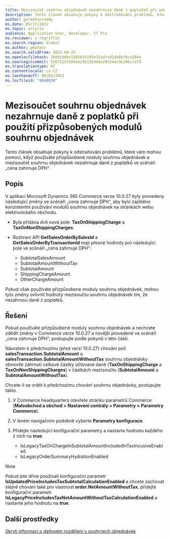 ```yaml
---
title: Mezisoučet souhrnu objednávek nezahrnuje daně z poplatků při použití přizpůsobených modulů souhrnu objednávek
description: Tento článek obsahuje pokyny k odstraňování problémů, které vám mohou pomoci, když používáte přizpůsobené moduly souhrnu objednávek a mezisoučet souhrnu objednávek nezahrnuje daně z poplatků ve scénáři „cena zahrnuje DPH“.
author: gvrmohanreddy
ms.date: 05/17/2022
ms.topic: article
audience: Application User, Developer, IT Pro
ms.reviewer: v-chgriffin
ms.search.region: Global
ms.author: gmohanv
ms.search.validFrom: 2022-04-22
ms.openlocfilehash: 260dcb6bc1585615195e32adfcd1da6bfbca294e
ms.sourcegitcommit: 52b7225350daa29b1263d8e29c54ac9e20bcca70
ms.translationtype: HT
ms.contentlocale: cs-CZ
ms.lasthandoff: 06/03/2022
ms.locfileid: "8848830"
---
```

# <a name="order-summary-subtotal-doesnt-include-taxes-on-charges-when-using-customized-order-summary-modules"></a>Mezisoučet souhrnu objednávek nezahrnuje daně z poplatků při použití přizpůsobených modulů souhrnu objednávek

Tento článek obsahuje pokyny k odstraňování problémů, které vám mohou pomoci, když používáte přizpůsobené moduly souhrnu objednávek a mezisoučet souhrnu objednávek nezahrnuje daně z poplatků ve scénáři „cena zahrnuje DPH“.

## <a name="description"></a>Popis

V aplikaci Microsoft Dynamics 365 Commerce verze 10.0.27 byly provedeny následující změny ve scénáři „cena zahrnuje DPH“, aby bylo zajištěno konzistentní používání modulů souhrnu objednávek na stránkách webu elektronického obchodu.

- Byla přidána dvě nová pole: **TaxOnShippingCharge** a **TaxOnNonShippingCharges**.
- Rozhraní API **GetSalesOrderBySalesId** a **GetSalesOrderByTransactionId** mají přesné hodnoty pro následující pole ve scénáři „cena zahrnuje DPH“:

    - SubtotalSalesAmount
    - SubtotalAmountWithoutTax
    - SubtotalAmount
    - ShippingChargeAmount
    - OtherChargeAmount

Pokud však používáte přizpůsobené moduly souhrnu objednávek, mohou tyto změny ovlivnit hodnoty mezisoučtu souhrnu objednávek tím, že nezahrnou daně z poplatků.

## <a name="resolution"></a>Řešení

Pokud používáte přizpůsobené moduly souhrnu objednávek a nechcete zdědit změny v Commerce verze 10.0.27 a novější provedené ve scénáři „cena zahrnuje DPH“, postupujte podle pokynů v této části.

Návratem k předchozímu (před verzí 10.0.27) chování polí **salesTransaction.SubtotalAmount** a **salesTransaction.SubtotalAmountWithoutTax** souhrnu objednávky obnovíte zahrnutí celkové částky účtované daně (**TaxOnShippingCharge** a **TaxOnNonShippingCharges**) v částkách mezisoučtu (**SubtotalAmount** a **SubtotalAmountWithoutTax**).

Chcete-li se vrátit k předchozímu chování souhrnu objednávky, postupujte takto.

1. V Commerce headquarters otevřete stránku parametrů Commerce (**Maloobchod a obchod \> Nastavení centrály \> Parametry \> Parametry Commerce**).
1. V levém navigačním podokně vyberte **Parametry konfigurace**.
1. Přidejte následující konfigurační parametry a nastavte hodnotu každého z nich na **true**:

    - IsLegacyTaxOnChargeInSubtotalAmountIncludedInTaxIncusiveEnabled
    - IsLegacyOrderSummaryHydrationEnabled

> [!NOTE]
> Pokud jste dříve používali konfigurační parametr **IsUpdatedPriceIncludesTaxSubtotalCalculationEnabled** a chcete zachovat stejné chování také pro vlastnost **order.NetAmountWithoutTax**, přidejte konfigurační parametr **IsLegacyPriceIncludesTaxNetAmountWithoutTaxCalculationEnabled** a nastavte jeho hodnotu na **true**.

## <a name="additional-resources"></a>Další prostředky

[Skrytí informací o daňovém rozdělení v souhrnech objednávek](../hide-taxes-breakup.md)
